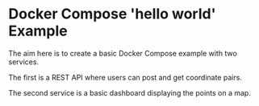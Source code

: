 # Docker Compose 'hello world' Example

The aim here is to create a basic Docker Compose example
with two services. 

The first is a REST API where users can post and get coordinate pairs.

The second service is a basic dashboard displaying the points
on a map.